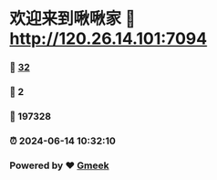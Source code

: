 # 欢迎来到啾啾家 :link: http://120.26.14.101:7094 
### :page_facing_up: [32](http://120.26.14.101:7094/tag.html) 
### :speech_balloon: 2 
### :hibiscus: 197328 
### :alarm_clock: 2024-06-14 10:32:10 
### Powered by :heart: [Gmeek](https://github.com/Meekdai/Gmeek)
